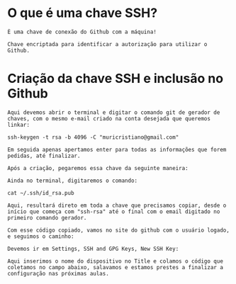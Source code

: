 # O que é uma chave SSH?

    É uma chave de conexão do Github com a máquina!

    Chave encriptada para identificar a autorização para utilizar o Github.


# Criação da chave SSH e inclusão no Github

    Aqui devemos abrir o terminal e digitar o comando git de gerador de chaves, com o mesmo e-mail criado na conta desejada que queremos linkar:

    ssh-keygen -t rsa -b 4096 -C "muricristiano@gmail.com"

    Em seguida apenas apertamos enter para todas as informações que forem pedidas, até finalizar.

    Após a criação, pegaremos essa chave da seguinte maneira:

    Ainda no terminal, digitaremos o comando:

    cat ~/.ssh/id_rsa.pub

    Aqui, resultará direto em toda a chave que precisamos copiar, desde o início que começa com "ssh-rsa" até o final com o email digitado no primeiro comando gerador.

    Com esse código copiado, vamos no site do github com o usuário logado, e seguimos o caminho:

    Devemos ir em Settings, SSH and GPG Keys, New SSH Key:

    Aqui inserimos o nome do dispositivo no Title e colamos o código que coletamos no campo abaixo, salavamos e estamos prestes a finalizar a configuração nas próximas aulas.



    